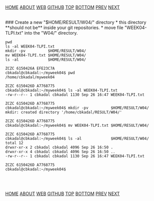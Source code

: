 ---
---

[HOME](index.md)
[ABOUT](README.md)
[WEB](https://osp4diss.vlsm.org/)
[GITHUB](https://github.com/os2xx/osp4diss/)
[TOP](#)
[BOTTOM](#endofpage)
[PREV](W04-02.md)
[NEXT](index.md#idx0704)

<br>
### Create a new "$HOME/RESULT/W04/" directory
* this directory **should not be** inside your git repositories.
* move file "WEEK04-TLPI.txt" into the "W04/" directory.

```
pwd
ls -al WEEK04-TLPI.txt
mkdir -pv          $HOME/RESULT/W04/
mv WEEK04-TLPI.txt $HOME/RESULT/W04/
ls -al             $HOME/RESULT/W04/

```

```
ZCZC 6150426A EFE23C7A
cbkadal@cbkadal:~/myweek04$ pwd
/home/cbkadal/myweek04

ZCZC 6150426D A7768775
cbkadal@cbkadal:~/myweek04$ ls -al WEEK04-TLPI.txt
-rw-r--r-- 1 cbkadal cbkadal 1130 Sep 26 16:47 WEEK04-TLPI.txt

ZCZC 6150426D A7768775
cbkadal@cbkadal:~/myweek04$ mkdir -pv          $HOME/RESULT/W04/
mkdir: created directory '/home/cbkadal/RESULT/W04/'

ZCZC 6150426D A7768775
cbkadal@cbkadal:~/myweek04$ mv WEEK04-TLPI.txt $HOME/RESULT/W04/

ZCZC 6150426D A7768775
cbkadal@cbkadal:~/myweek04$ ls -al             $HOME/RESULT/W04/
total 12
drwxr-xr-x 2 cbkadal cbkadal 4096 Sep 26 16:50 .
drwxr-xr-x 4 cbkadal cbkadal 4096 Sep 26 16:50 ..
-rw-r--r-- 1 cbkadal cbkadal 1130 Sep 26 16:47 WEEK04-TLPI.txt

ZCZC 6150426D A7768775
cbkadal@cbkadal:~/myweek04$

```

<br id="endofpage"><br>

[HOME](index.md)
[ABOUT](README.md)
[WEB](https://osp4diss.vlsm.org/)
[GITHUB](https://github.com/os2xx/osp4diss)
[TOP](#)
[BOTTOM](#endofpage)
[PREV](W04-02.md)
[NEXT](index.md#idx0704)
<br>


